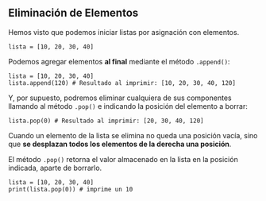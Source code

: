 ## Eliminación de Elementos

Hemos visto que podemos iniciar listas por asignación con elementos.

```
lista = [10, 20, 30, 40]
```

Podemos agregar elementos **al final** mediante el método `.append()`:

```
lista = [10, 20, 30, 40]
lista.append(120) # Resultado al imprimir: [10, 20, 30, 40, 120]
```

Y, por supuesto, podremos eliminar cualquiera de sus componentes llamando al método `.pop()` e indicando la posición del elemento a borrar:

```
lista.pop(0) # Resultado al imprimir: [20, 30, 40, 120]
```

Cuando un elemento de la lista se elimina no queda una posición vacía, sino que **se desplazan todos los elementos de la derecha una posición**.

El método `.pop()` retorna el valor almacenado en la lista en la posición indicada, aparte de borrarlo.

```
lista = [10, 20, 30, 40]
print(lista.pop(0)) # imprime un 10
```




